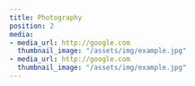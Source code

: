 ```yaml
---
title: Photography
position: 2
media:
- media_url: http://google.com
  thumbnail_image: "/assets/img/example.jpg"
- media_url: http://google.com
  thumbnail_image: "/assets/img/example.jpg"
---
```



